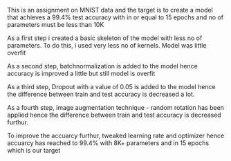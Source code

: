 This is an assignment on MNIST data and the target is 
            to create a model that achieves a 99.4% test accuracy 
            with in or equal to 15 epochs 
            and no of parameters must be less than 10K
            
As a first step i created a basic skeleton of the model with less no of parameters. To do this, i used very less no of kernels. Model was little overfit 

As a second step, batchnormalization is added to the model hence accuracy is improved a little but still model is overfit

As a third step, Dropout with a value of 0.05 is added to the model hence the difference between train and test accuracy is decreased a lot.

As a fourth step, image augmentation technique -  random rotation has been applied hence the difference between train and test accuracy is decreased furthur.

To improve the accuarcy furthur, tweaked learning rate and optimizer hence accuarcy has reached to 99.4%  with 8K+ parameters and in 15 epochs which is our target
